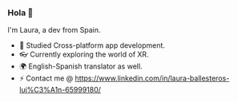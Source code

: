 ### Hola 👋

I'm Laura, a dev from Spain.

- 🦄 Studied Cross-platform app development.
- 👓 Currently exploring the world of XR.
- 🌍 English-Spanish translator as well.
- ⚡ Contact me @ https://www.linkedin.com/in/laura-ballesteros-luj%C3%A1n-65999180/

